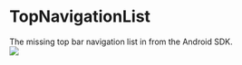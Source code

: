 # TopNavigationList
The missing top bar navigation list in from the Android SDK.  
[![](https://jitpack.io/v/vipafattal/TopNavigationList.svg)](https://jitpack.io/#vipafattal/TopNavigationList)

